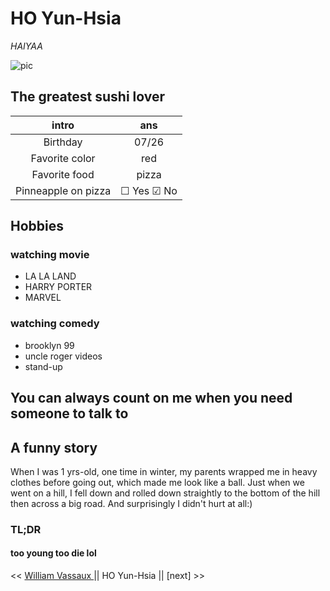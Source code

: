  # HO Yun-Hsia

 *HAIYAA*

   ![pic](https://media-exp1.licdn.com/dms/image/C4E03AQF2NxWKOlWBFw/profile-displayphoto-shrink_200_200/0/1608233813320?e=1615420800&v=beta&t=Ql21IoOf2fCCZZtL5YkEgbWtABHHdU3umXVKdmFV-5M)
    

   ## The greatest sushi lover 
   
   | intro | ans |
   |:-----:|:-----:|
   | Birthday | 07/26 |
   | Favorite color | red |
   | Favorite food | pizza |
   | Pinneapple on pizza | &#9744; Yes &#9745; No | (Extra challenge: make it look like a (un)checked checkbox)

   ## Hobbies
    
   ### watching movie
   * LA LA LAND
   * HARRY PORTER
   * MARVEL
   
   ### watching comedy
   * brooklyn 99
   * uncle roger videos
   * stand-up
   

   ## You can always count on me when you need someone to talk to
   

   ## A funny story

   When I was 1 yrs-old, one time in winter, my parents wrapped me in heavy clothes before going out, which made me look like a ball. Just when we went on a hill, I fell down and rolled down straightly to the bottom of the hill then across a big road. And surprisingly I didn't hurt at all:)

   ### TL;DR 
   #### too young too die lol
   


   << [William Vassaux ](https://github.com/Williamson911/markdown-challenge) || HO Yun-Hsia || [next] >>

